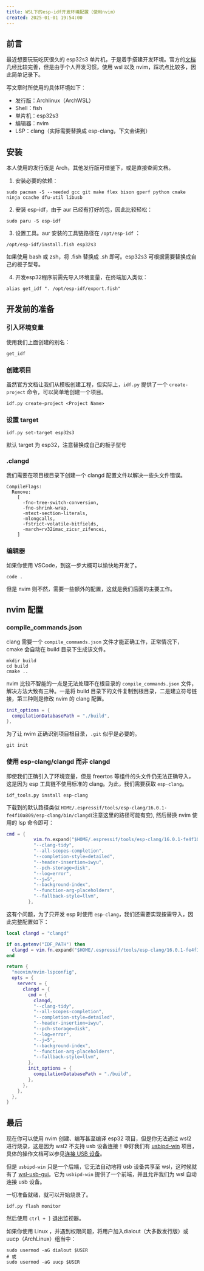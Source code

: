 ```yaml
---
title: WSL下的esp-idf开发环境配置（使用nvim）
created: 2025-01-01 19:54:00
---
```

## 前言

最近想要玩玩吃灰很久的 esp32s3 单片机，于是着手搭建开发环境。官方的[文档](https://docs.espressif.com/projects/esp-idf/zh_CN/v5.3.2/esp32/get-started/)几经比较完善，但是由于个人开发习惯，使用 wsl 以及 nvim，踩坑点比较多，因此简单记录下。

写文章时所使用的具体环境如下：
- 发行版：Archlinux（ArchWSL）
- Shell：fish
- 单片机：esp32s3
- 编辑器：nvim
- LSP：clang（实际需要替换成 esp-clang，下文会讲到）

## 安装

本人使用的发行版是 Arch，其他发行版可借鉴下，或是直接查阅文档。

1. 安装必要的依赖：

```shell
sudo pacman -S --needed gcc git make flex bison gperf python cmake ninja ccache dfu-util libusb
```

2. 安装 esp-idf，由于 aur 已经有打好的包，因此比较轻松：

```shell
sudo paru -S esp-idf
```

3. 设置工具。aur 安装的工具链路径在 `/opt/esp-idf` ：

```shell
/opt/esp-idf/install.fish esp32s3
```

如果使用 bash 或 zsh，将 .fish 替换成 .sh 即可。esp32s3 可根据需要替换成自己的板子型号。

4. 开发esp32程序前需先导入环境变量，在终端加入类似：

```shell
alias get_idf ". /opt/esp-idf/export.fish"
```

## 开发前的准备

### 引入环境变量

使用我们上面创建的别名：

```shell
get_idf
```

### 创建项目

虽然官方文档让我们从模板创建工程，但实际上，`idf.py` 提供了一个 `create-project` 命令，可以简单地创建一个项目。

```shell
idf.py create-project <Project Name>
```

### 设置 target

```
idf.py set-target esp32s3
```

默认 target 为 esp32，注意替换成自己的板子型号
### .clangd

我们需要在项目根目录下创建一个 clangd 配置文件以解决一些头文件错误。

```.clangd
CompileFlags:
  Remove:
    [
      -fno-tree-switch-conversion,
      -fno-shrink-wrap,
      -mtext-section-literals,
      -mlongcalls,
      -fstrict-volatile-bitfields,
      -march=rv32imac_zicsr_zifencei,
    ]
```

### 编辑器

如果你使用 VSCode，到这一步大概可以愉快地开发了。

```shell
code .
```

但是 nvim 则不然，需要一些额外的配置，这就是我们后面的主要工作。

## nvim 配置


### compile_commands.json

clang 需要一个 `compile_commands.json` 文件才能正确工作，正常情况下，cmake 会自动在 build 目录下生成该文件。

```shell
mkdir build
cd build
cmake ..
```

nvim 比较不智能的一点是无法处理不在根目录的 `compile_commands.json` 文件，解决方法大致有三种。一是将 build 目录下的文件复制到根目录，二是建立符号链接，第三种则是修改 nvim 的 clang 配置。

```lua
init_options = {
  compilationDatabasePath = "./build",
},
```

为了让 nvim 正确识别项目根目录，`.git` 似乎是必要的。

```shell
git init
```

### 使用 esp-clang/clangd 而非 clangd

即使我们正确引入了环境变量，但是 freertos 等组件的头文件仍无法正确导入，这是因为 esp 工具链不使用标准的 clang。为此，我们需要获取 `esp-clang`。

```shell
idf_tools.py install esp-clang
```

下载到的默认路径类似 `HOME/.espressif/tools/esp-clang/16.0.1-fe4f10a809/esp-clang/bin/clangd`(注意这里的路径可能有变), 然后替换 nvim 使用的 lsp 命令即可：


```lua
cmd = {
          vim.fn.expand("$HOME/.espressif/tools/esp-clang/16.0.1-fe4f10a809/esp-clang/bin/clangd"),
          "--clang-tidy",
          "--all-scopes-completion",
          "--completion-style=detailed",
          "--header-insertion=iwyu",
          "--pch-storage=disk",
          "--log=error",
          "--j=5",
          "--background-index",
          "--function-arg-placeholders",
          "--fallback-style=llvm",
        },
```

这有个问题，为了只开发 esp 时使用 `esp-clang`，我们还需要实现按需导入，因此完整配置如下：

```lua
local clangd = "clangd"

if os.getenv("IDF_PATH") then
  clangd = vim.fn.expand("$HOME/.espressif/tools/esp-clang/16.0.1-fe4f10a809/esp-clang/bin/clangd")
end

return {
  "neovim/nvim-lspconfig",
  opts = {
    servers = {
      clangd = {
        cmd = {
          clangd,
          "--clang-tidy",
          "--all-scopes-completion",
          "--completion-style=detailed",
          "--header-insertion=iwyu",
          "--pch-storage=disk",
          "--log=error",
          "--j=5",
          "--background-index",
          "--function-arg-placeholders",
          "--fallback-style=llvm",
        },
        init_options = {
          compilationDatabasePath = "./build",
        },
      },
    },
  },
}
```

## 最后

现在你可以使用 nvim 创建、编写甚至编译 esp32 项目，但是你无法通过 wsl2 进行烧录，这是因为 wsl2 不支持 usb 设备连接！幸好我们有 [usbipd-win](https://github.com/dorssel/usbipd-win) 项目，具体的操作文档可以参见[连接 USB 设备](https://learn.microsoft.com/zh-cn/windows/wsl/connect-usb)。

但是 `usbipd-win` 只是一个后端，它无法自动地将 usb 设备共享至 wsl，这时候就有了 [wsl-usb-gui](https://gitlab.com/alelec/wsl-usb-gui#wsl-usb-gui)。它为 `usbipd-win` 提供了一个前端，并且允许我们为 wsl 自动连接 usb 设备。

一切准备就绪，就可以开始烧录了。

```shell
idf.py flash monitor
```

然后使用 `ctrl + ]` 退出监视器。

如果你使用 Linux ，并遇到权限问题，将用户加入dialout（大多数发行版）或uucp（ArchLinux）组当中：

```shell
sudo usermod -aG dialout $USER
# 或
sudo usermod -aG uucp $USER
```
